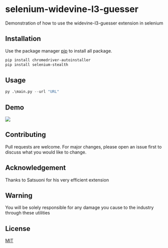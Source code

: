 # selenium-widevine-l3-guesser

Demonstration of how to use the widevine-l3-guesser extension in selenium

## Installation

Use the package manager [pip](https://pip.pypa.io/en/stable/) to install all package.

```bash
pip install chromedriver-autoinstaller
pip install selenium-stealth
```

## Usage

```python
py .\main.py --url "URL"
```

## Demo

![](https://cdn.discordapp.com/attachments/824817184135184398/871036412374417408/selenium.gif)

## Contributing
Pull requests are welcome. For major changes, please open an issue first to discuss what you would like to change.


## Acknowledgement
Thanks to Satsuoni for his very efficient extension

## Warning
You will be solely responsible for any damage you cause to the industry through these utilities

## License
[MIT](https://choosealicense.com/licenses/mit/)
